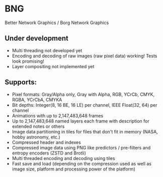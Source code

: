 # BNG

Better Network Graphics / Borg Network Graphics

## Under development
- Multi threading not developed yet
- Encoding and decoding of raw images (raw pixel data) working! Tests look promising!
- Layer compositing not implemented yet

## Supports:
- Pixel formats: Gray/Alpha only, Gray with Alpha, RGB, YCrCb, CMYK, RGBA, YCrCbA, CMYKA
- Bit depths: Integer(8, 16 BE, 16 LE) per channel, IEEE Float(32, 64) per channel
- Animations with up to 2,147,483,648 frames
- Up to 2,147,483,648 named layers each frame with description for extended notes or others
- Image data partitioning in tiles for files that don't fit in memory (NASA, hobby astronomy, etc.)
- Compressed header and indexes
- Compressed image data using PNG like predictors / pre-filters and entropy encoders (ZSTD and Brotli)
- Multi threaded encoding and decoding using tiles
- Fast save and load (depending on the compression used as well as image size, platform and processing power of the platform)
